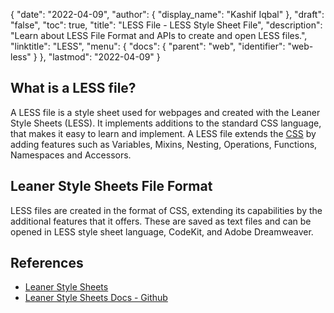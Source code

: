 {
  "date": "2022-04-09",
  "author": {
    "display_name": "Kashif Iqbal"
  },
  "draft": "false",
  "toc": true,
  "title": "LESS File - LESS Style Sheet File",
  "description": "Learn about LESS File Format and APIs to create and open LESS files.",
  "linktitle": "LESS",
  "menu": {
    "docs": {
      "parent": "web",
      "identifier": "web-less"
    }
  },
  "lastmod": "2022-04-09"
}

## What is a LESS file?

A LESS file is a style sheet used for webpages and created with the Leaner Style Sheets (LESS). It implements additions to the standard CSS language, that makes it easy to learn and implement. A LESS file extends the [CSS](/web/css/) by adding features such as Variables, Mixins, Nesting, Operations, Functions, Namespaces and Accessors.

## Leaner Style Sheets File Format

LESS files are created in the format of CSS, extending its capabilities by the additional features that it offers. These are saved as text files and can be opened in LESS style sheet language, CodeKit, and Adobe Dreamweaver.

## References

* [Leaner Style Sheets](https://lesscss.org/)
* [Leaner Style Sheets Docs - Github](https://github.com/less/less-docs)
